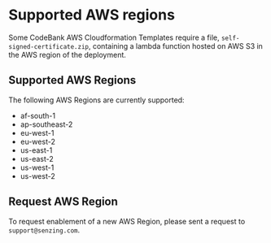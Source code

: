 # Supported AWS regions

Some CodeBank AWS Cloudformation Templates require a file,
`self-signed-certificate.zip`,
containing a lambda function
hosted on AWS S3
in the AWS region of the deployment.

## Supported AWS Regions

The following AWS Regions are currently supported:

- af-south-1
- ap-southeast-2
- eu-west-1
- eu-west-2
- us-east-1
- us-east-2
- us-west-1
- us-west-2

## Request AWS Region

To request enablement of a new AWS Region, please sent a request to `support@senzing.com`.
